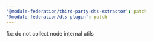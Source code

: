 ```yaml
---
'@module-federation/third-party-dts-extractor': patch
'@module-federation/dts-plugin': patch
---
```


fix: do not collect node internal utils
